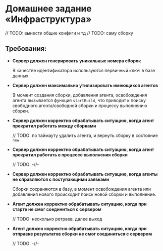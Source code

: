 # Домашнее задание «Инфраструктура»

// TODO: вынести общие конфиги и тд
// TODO: саму сборку

## Требования:
* **Сервер должен генерировать уникальные номера сборок**

    В качестве идентификатора используются первичный ключ в базе данных.

* **Сервер должен максимально утилизировать имеющихся агентов**

    В момент создания сборки, добавления агента, освобождения агента вызывается 
    функция `startBuild`, что приводит к поиску свободного агента/свободной сборки
    и процессу выполнению сборки.

* **Сервер должен корректно обрабатывать ситуацию, когда агент прекратил работать между сборками**

    // TODO: по таймауту удалить агента, и вернуть сборку в состояние `new`
    
* **Сервер должен корректно обрабатывать ситуацию, когда агент прекратил работать в процессе выполнения сборки**

    // TODO: -//-

* **Сервер должен корректно обрабатывать ситуацию, когда агенты не справляются с поступающими заявками**

    Сборки сохраняются в базу, в момент освобождения агента или добавления нового
    происходит поиск новой сборки и выполнение.

* **Агент должен корректно обрабатывать ситуацию, когда при старте не смог соединиться с сервером**

    // TODO: несколько ретраев, далее выход

* **Агент должен корректно обрабатывать ситуацию, когда при отправке результатов сборки не смог соединиться с сервером**

    // TODO: -//-